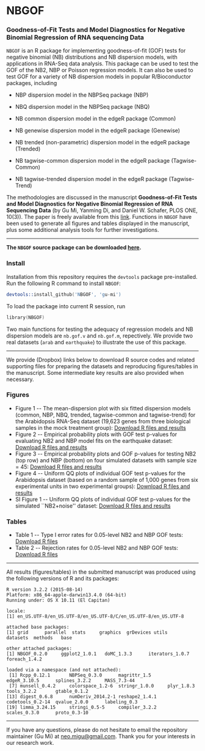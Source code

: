 NBGOF
=====

### Goodness-of-Fit Tests and Model Diagnostics for Negative Binomial Regression of RNA sequencing Data

`NBGOF` is an R package for implementing goodness-of-fit (GOF) tests for negative binomial (NB) distributions and NB dispersion models, with applications in RNA-Seq data analysis. This package can be used to test the GOF of the NB2, NBP or Poisson regression models. It can also be used to test GOF for a variety of NB dispersion models in popular R/Bioconductor packages, including

* NBP dispersion model in the NBPSeq package (NBP)

* NBQ dispersion model in the NBPSeq package (NBQ)

* NB common dispersion model in the edgeR package (Common)

* NB genewise dispersion model in the edgeR package (Genewise)

* NB trended (non-parametric) dispersion model in the edgeR package (Trended)

* NB tagwise-common dispersion model in the edgeR package (Tagwise-Common)

* NB tagwise-trended dispersion model in the edgeR package (Tagwise-Trend)

The methodologies are discussed in the manuscript **Goodness-of-Fit Tests and Model Diagnostics for Negative Binomial Regression of RNA Sequencing Data** (by Gu Mi, Yanming Di, and Daniel W. Schafer, PLOS ONE, 10(3)). The paper is freely available from this [link](http://journals.plos.org/plosone/article?id=10.1371/journal.pone.0119254). Functions in `NBGOF` have been used to generate all figures and tables displayed in the manuscript, plus some additional analysis tools for further investigations.

******

**The `NBGOF` source package can be downloaded [here](https://www.dropbox.com/s/ox1vmnsyn3emymn/NBGOF_0.2.0.tar.gz?dl=0).**

### Install
Installation from this repository requires the `devtools` package pre-installed. Run the following R command to install `NBGOF`:

```S
devtools::install_github('NBGOF', 'gu-mi')
```

To load the package into current R session, run

```S
library(NBGOF)
```

Two main functions for testing the adequacy of regression models and NB dispersion models are `nb.gof.v` and `nb.gof.m`, repectively. We provide two real datasets (`arab` and `earthquake`) to illustrate the use of this package.

******

We provide (Dropbox) links below to download R source codes and related supporting files for preparing the datasets and reproducing figures/tables in the manuscript. Some intermediate key results are also provided when necessary.

### Figures

* Figure 1 -- The mean-dispersion plot with six fitted dispersion models (common, NBP, NBQ, trended, tagwise-common and tagwise-trend) for the Arabidopsis RNA-Seq dataset (19,623 genes from three biological samples in the mock treatment group): [Download R files and results](https://www.dropbox.com/sh/x5quzc102xnjhqe/AADCi_1nBqaYwDlV7OIV0Bi_a?dl=0)
* Figure 2 -- Empirical probability plots with GOF test p-values for evaluating NB2 and NBP model fits on the earthquake dataset: [Download R files and results](https://www.dropbox.com/sh/kw4u8i2d3k4ie2h/AAAFmDwivEHSAuCpSrX2eKS-a?dl=0)
* Figure 3 -- Empirical probability plots and GOF p-values for testing NB2 (top row) and NBP (bottom) on four simulated datasets with sample size = 45: [Download R files and results](https://www.dropbox.com/sh/zen2m2cjsg1zh7v/AAAAXmj605u8hO1-dKcPFovva?dl=0)
* Figure 4 -- Uniform QQ plots of individual GOF test p-values for the Arabidopsis dataset (based on a random sample of 1,000 genes from six experimental units in two experimental groups): [Download R files and results](https://www.dropbox.com/sh/nvrbltddxnmkpjt/AABFYEO1SaEZD7LIm5Bf3UJGa?dl=0)
* SI Figure 1 -- Uniform QQ plots of individual GOF test p-values for the simulated ``NB2+noise'' dataset: [Download R files and results](https://www.dropbox.com/sh/lbipomac0s9t7gv/AAC7OhlfxyxL8KZelgOPzaVpa?dl=0)


### Tables
* Table 1 -- Type I error rates for 0.05-level NB2 and NBP GOF tests: [Download R files](https://www.dropbox.com/sh/131q2kw0skoy3du/AABYvOBGEPodEjOqB9cUbNlia?dl=0)
* Table 2 -- Rejection rates for 0.05-level NB2 and NBP GOF tests: [Download R files](https://www.dropbox.com/sh/iidjc6x00ufzl0m/AADzJzZwneq203TFTFn9ipTUa?dl=0)

******

All results (figures/tables) in the submitted manuscript was produced using the following versions of R and its packages:

```{r}
R version 3.2.2 (2015-08-14)
Platform: x86_64-apple-darwin13.4.0 (64-bit)
Running under: OS X 10.11 (El Capitan)

locale:
[1] en_US.UTF-8/en_US.UTF-8/en_US.UTF-8/C/en_US.UTF-8/en_US.UTF-8

attached base packages:
[1] grid      parallel  stats     graphics  grDevices utils     datasets  methods   base     

other attached packages:
[1] NBGOF_0.2.0     ggplot2_1.0.1   doMC_1.3.3      iterators_1.0.7 foreach_1.4.2  

loaded via a namespace (and not attached):
 [1] Rcpp_0.12.1       NBPSeq_0.3.0      magrittr_1.5      edgeR_3.10.5      splines_3.2.2     MASS_7.3-44      
 [7] munsell_0.4.2     colorspace_1.2-6  stringr_1.0.0     plyr_1.8.3        tools_3.2.2       gtable_0.1.2     
[13] digest_0.6.8      numDeriv_2014.2-1 reshape2_1.4.1    codetools_0.2-14  qvalue_2.0.0      labeling_0.3     
[19] limma_3.24.15     stringi_0.5-5     compiler_3.2.2    scales_0.3.0      proto_0.3-10     
```

******

If you have any questions, please do not hesitate to email the repository maintainer (Gu Mi) at neo.migu@gmail.com. Thank you for your interests in our research work.
